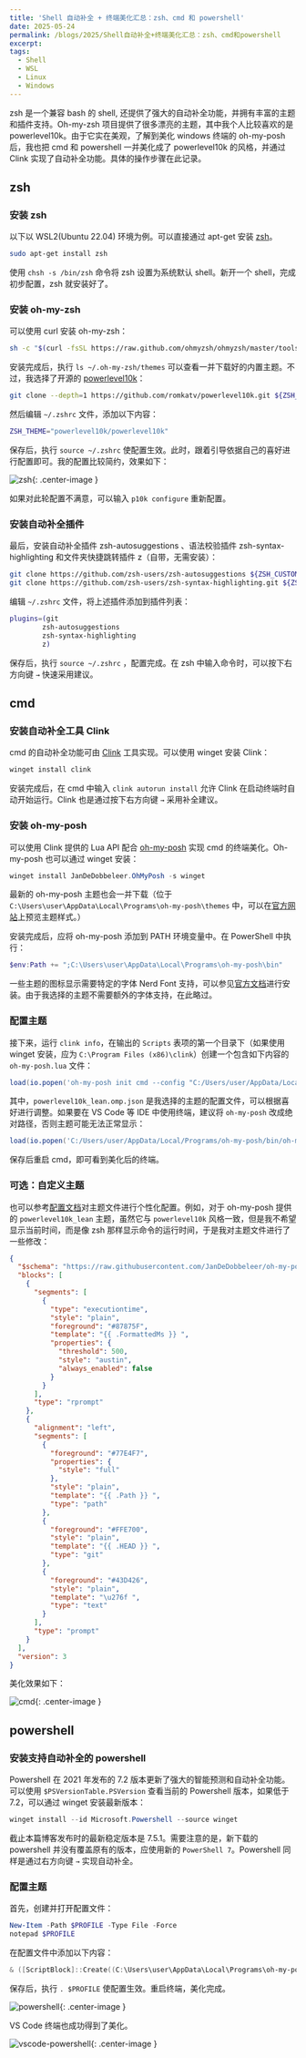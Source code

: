 ```yaml
---
title: 'Shell 自动补全 + 终端美化汇总：zsh、cmd 和 powershell'
date: 2025-05-24
permalink: /blogs/2025/Shell自动补全+终端美化汇总：zsh、cmd和powershell
excerpt: 
tags:
  - Shell
  - WSL
  - Linux
  - Windows
---
```


zsh 是一个兼容 bash 的 shell, 还提供了强大的自动补全功能，并拥有丰富的主题和插件支持。Oh-my-zsh 项目提供了很多漂亮的主题，其中我个人比较喜欢的是 powerlevel10k。由于它实在美观，了解到美化 windows 终端的 oh-my-posh 后，我也把 cmd 和 powershell 一并美化成了 powerlevel10k 的风格，并通过 Clink 实现了自动补全功能。具体的操作步骤在此记录。

## zsh

### 安装 zsh

以下以 WSL2(Ubuntu 22.04) 环境为例。可以直接通过 apt-get 安装 [zsh](https://zsh.sourceforge.io/)。

```bash
sudo apt-get install zsh
```

使用 `chsh -s /bin/zsh` 命令将 zsh 设置为系统默认 shell。新开一个 shell，完成初步配置，zsh 就安装好了。

### 安装 oh-my-zsh

可以使用 curl 安装 oh-my-zsh：

```bash
sh -c "$(curl -fsSL https://raw.github.com/ohmyzsh/ohmyzsh/master/tools/install.sh)"
```

安装完成后，执行 `ls ~/.oh-my-zsh/themes` 可以查看一并下载好的内置主题。不过，我选择了开源的 [powerlevel10k](https://github.com/romkatv/powerlevel10k)：

```bash
git clone --depth=1 https://github.com/romkatv/powerlevel10k.git ${ZSH_CUSTOM:-$HOME/.oh-my-zsh/custom}/themes/powerlevel10k
```

然后编辑 `~/.zshrc` 文件，添加以下内容：

```bash
ZSH_THEME="powerlevel10k/powerlevel10k"
```

保存后，执行 `source ~/.zshrc` 使配置生效。此时，跟着引导依据自己的喜好进行配置即可。我的配置比较简约，效果如下：

![zsh](/images/zsh.png){: .center-image }

如果对此轮配置不满意，可以输入 `p10k configure` 重新配置。

### 安装自动补全插件

最后，安装自动补全插件 zsh-autosuggestions 、语法校验插件 zsh-syntax-highlighting 和文件夹快捷跳转插件 z（自带，无需安装）：

```bash
git clone https://github.com/zsh-users/zsh-autosuggestions ${ZSH_CUSTOM:-~/.oh-my-zsh/custom}/plugins/zsh-autosuggestions
git clone https://github.com/zsh-users/zsh-syntax-highlighting.git ${ZSH_CUSTOM:-~/.oh-my-zsh/custom}/plugins/zsh-syntax-highlighting
```

编辑 `~/.zshrc` 文件，将上述插件添加到插件列表：

```bash
plugins=(git
        zsh-autosuggestions
        zsh-syntax-highlighting
        z)
```

保存后，执行 `source ~/.zshrc` ，配置完成。在 zsh 中输入命令时，可以按下右方向键 `→` 快速采用建议。

## cmd

### 安装自动补全工具 Clink

cmd 的自动补全功能可由 [Clink](https://chrisant996.github.io/clink/) 工具实现。可以使用 winget 安装 Clink：

```powershell
winget install clink
```

安装完成后，在 cmd 中输入 `clink autorun install` 允许 Clink 在启动终端时自动开始运行。Clink 也是通过按下右方向键 `→` 采用补全建议。

### 安装 oh-my-posh

可以使用 Clink 提供的 Lua API 配合 [oh-my-posh](https://ohmyposh.dev/docs) 实现 cmd 的终端美化。Oh-my-posh 也可以通过 winget 安装：

```powershell
winget install JanDeDobbeleer.OhMyPosh -s winget
```

最新的 oh-my-posh 主题也会一并下载（位于 `C:\Users\user\AppData\Local\Programs\oh-my-posh\themes` 中，可以在[官方网站](https://ohmyposh.dev/docs/themes)上预览主题样式。）

安装完成后，应将 oh-my-posh 添加到 PATH 环境变量中。在 PowerShell 中执行：

```powershell
$env:Path += ";C:\Users\user\AppData\Local\Programs\oh-my-posh\bin"
```

一些主题的图标显示需要特定的字体 Nerd Font 支持，可以参见[官方文档](https://ohmyposh.dev/docs/installation/fonts)进行安装。由于我选择的主题不需要额外的字体支持，在此略过。

### 配置主题

接下来，运行 `clink info`，在输出的 `Scripts` 表项的第一个目录下（如果使用 winget 安装，应为 `C:\Program Files (x86)\clink`）创建一个包含如下内容的 `oh-my-posh.lua` 文件：

```lua
load(io.popen('oh-my-posh init cmd --config "C:/Users/user/AppData/Local/Programs/oh-my-posh/themes/powerlevel10k_lean.omp.json"'):read("*a"))()
```

其中，`powerlevel10k_lean.omp.json` 是我选择的主题的配置文件，可以根据喜好进行调整。如果要在 VS Code 等 IDE 中使用终端，建议将 `oh-my-posh` 改成绝对路径，否则主题可能无法正常显示：

```lua
load(io.popen('C:/Users/user/AppData/Local/Programs/oh-my-posh/bin/oh-my-posh.exe init cmd --config "C:/Users/user/AppData/Local/Programs/oh-my-posh/themes/powerlevel10k_lean.omp.json"'):read("*a"))()
```

保存后重启 cmd，即可看到美化后的终端。

### 可选：自定义主题

也可以参考[配置文档](https://ohmyposh.dev/docs/configuration/general)对主题文件进行个性化配置。例如，对于 oh-my-posh 提供的 `powerlevel10k_lean` 主题，虽然它与 `powerlevel10k` 风格一致，但是我不希望显示当前时间，而是像 zsh 那样显示命令的运行时间，于是我对主题文件进行了一些修改：

```json
{
  "$schema": "https://raw.githubusercontent.com/JanDeDobbeleer/oh-my-posh/main/themes/schema.json",
  "blocks": [
    {
      "segments": [
        {
          "type": "executiontime",
          "style": "plain",
          "foreground": "#87875F",
          "template": "{{ .FormattedMs }} ",
          "properties": {
            "threshold": 500,
            "style": "austin",
            "always_enabled": false
          }
        }
      ],
      "type": "rprompt"
    },
    {
      "alignment": "left",
      "segments": [
        {
          "foreground": "#77E4F7",
          "properties": {
            "style": "full"
          },
          "style": "plain",
          "template": "{{ .Path }} ",
          "type": "path"
        },
        {
          "foreground": "#FFE700",
          "style": "plain",
          "template": "{{ .HEAD }} ",
          "type": "git"
        },
        {
          "foreground": "#43D426",
          "style": "plain",
          "template": "\u276f ",
          "type": "text"
        }
      ],
      "type": "prompt"
    }
  ],
  "version": 3
}
```

美化效果如下：

![cmd](/images/cmd.png){: .center-image }

## powershell

### 安装支持自动补全的 powershell

Powershell 在 2021 年发布的 7.2 版本更新了强大的智能预测和自动补全功能。可以使用 `$PSVersionTable.PSVersion` 查看当前的 Powershell 版本，如果低于 7.2，可以通过 winget 安装最新版本：

```powershell
winget install --id Microsoft.Powershell --source winget
```

截止本篇博客发布时的最新稳定版本是 7.5.1。需要注意的是，新下载的 powershell 并没有覆盖原有的版本，应使用新的 `PowerShell 7`。Powershell 同样是通过右方向键 `→` 实现自动补全。

### 配置主题

首先，创建并打开配置文件：

```powershell
New-Item -Path $PROFILE -Type File -Force
notepad $PROFILE
```

在配置文件中添加以下内容：

```powershell
& ([ScriptBlock]::Create((C:\Users\user\AppData\Local\Programs\oh-my-posh\bin\oh-my-posh.exe init pwsh --config "C:\Users\user\AppData\Local\Programs\oh-my-posh\themes\powerlevel10k_lean.omp.json" --print) -join "`n"))
```

保存后，执行 `. $PROFILE` 使配置生效。重启终端，美化完成。

![powershell](/images/powershell.png){: .center-image }

VS Code 终端也成功得到了美化。

![vscode-powershell](/images/vscode-powershell.png){: .center-image }

